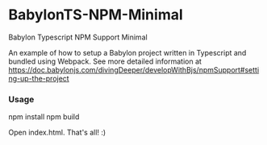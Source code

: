 # BabylonTS-NPM-Minimal
Babylon Typescript NPM Support Minimal

An example of how to setup a Babylon project written in Typescript and bundled using Webpack.
See more detailed information at https://doc.babylonjs.com/divingDeeper/developWithBjs/npmSupport#setting-up-the-project

### Usage
npm install
npm build

Open index.html. 
That's all! :)
